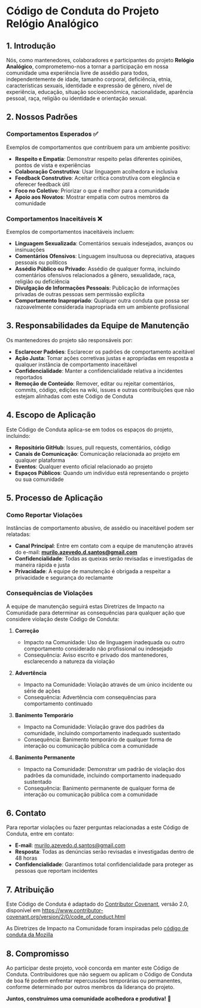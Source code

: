 # Código de Conduta do Projeto Relógio Analógico

## 1. Introdução

Nós, como mantenedores, colaboradores e participantes do projeto **Relógio Analógico**, comprometemo-nos a tornar a participação em nossa comunidade uma experiência livre de assédio para todos, independentemente de idade, tamanho corporal, deficiência, etnia, características sexuais, identidade e expressão de gênero, nível de experiência, educação, situação socioeconômica, nacionalidade, aparência pessoal, raça, religião ou identidade e orientação sexual.

## 2. Nossos Padrões

### Comportamentos Esperados ✅

Exemplos de comportamentos que contribuem para um ambiente positivo:

- **Respeito e Empatia**: Demonstrar respeito pelas diferentes opiniões, pontos de vista e experiências
- **Colaboração Construtiva**: Usar linguagem acolhedora e inclusiva
- **Feedback Construtivo**: Aceitar crítica construtiva com elegância e oferecer feedback útil
- **Foco no Coletivo**: Priorizar o que é melhor para a comunidade
- **Apoio aos Novatos**: Mostrar empatia com outros membros da comunidade

### Comportamentos Inaceitáveis ❌

Exemplos de comportamentos inaceitáveis incluem:

- **Linguagem Sexualizada**: Comentários sexuais indesejados, avanços ou insinuações
- **Comentários Ofensivos**: Linguagem insultuosa ou depreciativa, ataques pessoais ou políticos
- **Assédio Público ou Privado**: Assédio de qualquer forma, incluindo comentários ofensivos relacionados a gênero, sexualidade, raça, religião ou deficiência
- **Divulgação de Informações Pessoais**: Publicação de informações privadas de outras pessoas sem permissão explícita
- **Comportamento Inapropriado**: Qualquer outra conduta que possa ser razoavelmente considerada inapropriada em um ambiente profissional

## 3. Responsabilidades da Equipe de Manutenção

Os mantenedores do projeto são responsáveis por:

- **Esclarecer Padrões**: Esclarecer os padrões de comportamento aceitável
- **Ação Justa**: Tomar ações corretivas justas e apropriadas em resposta a qualquer instância de comportamento inaceitável
- **Confidencialidade**: Manter a confidencialidade relativa a incidentes reportados
- **Remoção de Conteúdo**: Remover, editar ou rejeitar comentários, commits, código, edições na wiki, issues e outras contribuições que não estejam alinhadas com este Código de Conduta

## 4. Escopo de Aplicação

Este Código de Conduta aplica-se em todos os espaços do projeto, incluindo:

- **Repositório GitHub**: Issues, pull requests, comentários, código
- **Canais de Comunicação**: Comunicação relacionada ao projeto em qualquer plataforma
- **Eventos**: Qualquer evento oficial relacionado ao projeto
- **Espaços Públicos**: Quando um indivíduo está representando o projeto ou sua comunidade

## 5. Processo de Aplicação

### Como Reportar Violações

Instâncias de comportamento abusivo, de assédio ou inaceitável podem ser relatadas:

- **Canal Principal**: Entre em contato com a equipe de manutenção através do e-mail: **murilo.azevedo.d.santos@gmail.com**
- **Confidencialidade**: Todas as queixas serão revisadas e investigadas de maneira rápida e justa
- **Privacidade**: A equipe de manutenção é obrigada a respeitar a privacidade e segurança do reclamante

### Consequências de Violações

A equipe de manutenção seguirá estas Diretrizes de Impacto na Comunidade para determinar as consequências para qualquer ação que considere violação deste Código de Conduta:

1. **Correção**
   - Impacto na Comunidade: Uso de linguagem inadequada ou outro comportamento considerado não profissional ou indesejado
   - Consequência: Aviso escrito e privado dos mantenedores, esclarecendo a natureza da violação

2. **Advertência**
   - Impacto na Comunidade: Violação através de um único incidente ou série de ações
   - Consequência: Advertência com consequências para comportamento continuado

3. **Banimento Temporário**
   - Impacto na Comunidade: Violação grave dos padrões da comunidade, incluindo comportamento inadequado sustentado
   - Consequência: Banimento temporário de qualquer forma de interação ou comunicação pública com a comunidade

4. **Banimento Permanente**
   - Impacto na Comunidade: Demonstrar um padrão de violação dos padrões da comunidade, incluindo comportamento inadequado sustentado
   - Consequência: Banimento permanente de qualquer forma de interação ou comunicação pública com a comunidade

## 6. Contato

Para reportar violações ou fazer perguntas relacionadas a este Código de Conduta, entre em contato:

- **E-mail**: murilo.azevedo.d.santos@gmail.com
- **Resposta**: Todas as denúncias serão revisadas e investigadas dentro de 48 horas
- **Confidencialidade**: Garantimos total confidencialidade para proteger as pessoas que reportam incidentes

## 7. Atribuição

Este Código de Conduta é adaptado do [Contributor Covenant][homepage], versão 2.0, disponível em https://www.contributor-covenant.org/version/2/0/code_of_conduct.html

As Diretrizes de Impacto na Comunidade foram inspiradas pelo [código de conduta da Mozilla](https://github.com/mozilla/diversity)

[homepage]: https://www.contributor-covenant.org

## 8. Compromisso

Ao participar deste projeto, você concorda em manter este Código de Conduta. Contribuidores que não seguem ou aplicam o Código de Conduta de boa fé podem enfrentar repercussões temporárias ou permanentes, conforme determinado por outros membros da liderança do projeto.

**Juntos, construímos uma comunidade acolhedora e produtiva!** 🌟
